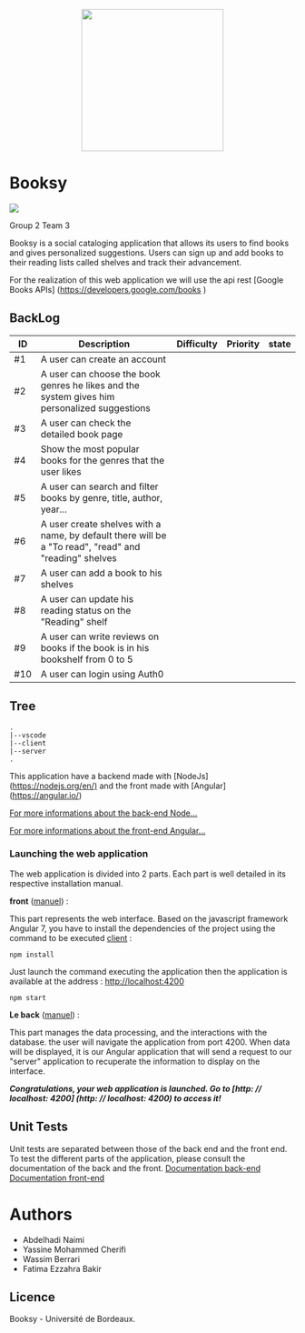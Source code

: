 <p align="center" style="display: flex;
align-items: baseline;
justify-content: space-evenly;
flex-direction: row";
>
<img src="https://www.u-bordeaux.fr/var/ezdemo_site/storage/images/media/site-institutionnel/images/images-blandine-test/banniere-idv-gif-anime/16065-1-fre-FR/Banniere-idv-gif-anime_Grande.gif" width="250">
</p>

# Booksy
<img src=https://github.com/abdelhadinaimi/booksy/workflows/build/badge.svg/>

Group 2 Team 3

Booksy is a social cataloging application that allows its users to find books and gives personalized suggestions. Users can sign up and add books to their reading lists called shelves and track their advancement.

For the realization of this web application we will use the api rest [Google Books APIs] (<https://developers.google.com/books> )

## BackLog

| ID  |  Description    | Difficulty | Priority  |    state    |
|---|------|---|---|--------|
| #1 | A user can create an account |  |  |  |
| #2 | A user can choose the book genres he likes and the system gives him personalized suggestions |  |  |  |
| #3 | A user can check the detailed book page|  |  |  |
| #4 | Show the most popular books for the genres that the user likes |  |  |  |
| #5 | A user can search and filter books by genre, title, author, year...|  |  |  |
| #6 | A user create shelves with a name, by default there will be a "To read", "read" and "reading" shelves|  |  |  |
| #7 | A user can add a book to his shelves|  |  |  |
| #8|  A user can update his reading status on the "Reading" shelf|  |  |  |
| #9 | A user can write reviews on books if the book is in his bookshelf from 0 to 5 |  |  |  |
| #10 | A user can login using Auth0|  |  |  |

<a name="tree"></a>

## Tree

```
.
|--vscode
|--client
|--server
.
```

This application have a backend made with [NodeJs] (<https://nodejs.org/en/)> and the front made with [Angular] (<https://angular.io/>)

[For more informations about the back-end Node...](server)

[For more informations about the front-end Angular...](client)

<a name="launch"></a>

### **Launching the web application**

The web application is divided into 2 parts. Each part is well detailed in its respective installation manual.

__front__ ([manuel](client)) :

This part represents the web interface. Based on the javascript framework Angular 7, you have to install the dependencies of the project using the command to be executed [client](client) :  

    npm install

Just launch the command executing the application then the application is available at the address : [http://localhost:4200](http://localhost:4200)

    npm start

__Le back__ ([manuel](server)) :

This part manages the data processing, and the interactions with the database.
the user will navigate the application from port 4200.
When data will be displayed, it is our Angular application that will send a request to our "server" application to recuperate the information to display on the interface.

***Congratulations, your web application is launched. Go to [http: // localhost: 4200] (http: // localhost: 4200) to access it!***

<a name="unitTests"></a>

## Unit Tests

Unit tests are separated between those of the back end and the front end.
To test the different parts of the application, please consult the documentation of the back and the front.
[Documentation back-end](client)
[Documentation front-end](server)

<a name="team"></a>

# Authors

- Abdelhadi Naimi
- Yassine Mohammed Cherifi
- Wassim Berrari
- Fatima Ezzahra Bakir

<a name="license"></a>

## Licence

Booksy - Université de Bordeaux.
